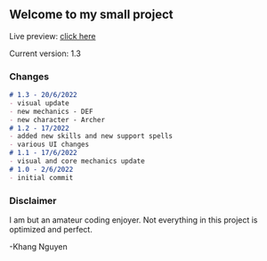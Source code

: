 ## Welcome to my small project

Live preview: [click here](https://thaykhangne.github.io/firemage-battle/)

Current version: 1.3

### Changes


```markdown
# 1.3 - 20/6/2022
- visual update
- new mechanics - DEF
- new character - Archer
# 1.2 - 17/2022
- added new skills and new support spells
- various UI changes
# 1.1 - 17/6/2022
- visual and core mechanics update
# 1.0 - 2/6/2022
- initial commit

```

### Disclaimer

I am but an amateur coding enjoyer. Not everything in this project is optimized and perfect.

-Khang Nguyen
